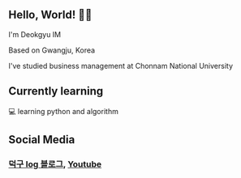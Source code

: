 ## Hello, World! 👋🏻

I'm Deokgyu IM   

Based on Gwangju, Korea   

I've studied business management at Chonnam National University   

## Currently learning

💻 learning python and algorithm


## Social Media

### [덕구 log 블로그](https://m.blog.naver.com/imdg3530), [Youtube](https://www.youtube.com/@deokgyuim9785)